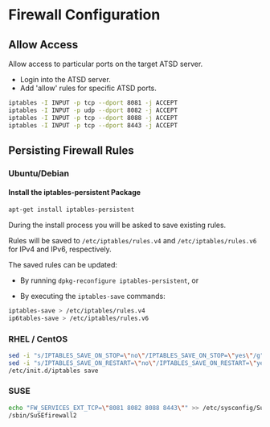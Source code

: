 # Firewall Configuration

## Allow Access

Allow access to particular ports on the target ATSD server.

* Login into the ATSD server.
* Add 'allow' rules for specific ATSD ports.

```sh
iptables -I INPUT -p tcp --dport 8081 -j ACCEPT
iptables -I INPUT -p udp --dport 8082 -j ACCEPT
iptables -I INPUT -p tcp --dport 8088 -j ACCEPT
iptables -I INPUT -p tcp --dport 8443 -j ACCEPT
```

## Persisting Firewall Rules

### Ubuntu/Debian

#### Install the iptables-persistent Package

```sh
apt-get install iptables-persistent
```

During the install process you will be asked to save existing rules.

Rules will be saved to `/etc/iptables/rules.v4` and `/etc/iptables/rules.v6` for IPv4 and IPv6, respectively.

The saved rules can be updated:

* By running `dpkg-reconfigure iptables-persistent`, or

* By executing the `iptables-save` commands:

```sh
iptables-save > /etc/iptables/rules.v4
ip6tables-save > /etc/iptables/rules.v6
```

### RHEL / CentOS

```sh
sed -i "s/IPTABLES_SAVE_ON_STOP=\"no\"/IPTABLES_SAVE_ON_STOP=\"yes\"/g" /etc/sysconfig/iptables-config
sed -i "s/IPTABLES_SAVE_ON_RESTART=\"no\"/IPTABLES_SAVE_ON_RESTART=\"yes\"/g" /etc/sysconfig/iptables-config
/etc/init.d/iptables save
```

### SUSE

```sh
echo "FW_SERVICES_EXT_TCP=\"8081 8082 8088 8443\"" >> /etc/sysconfig/SuSEfirewall2
/sbin/SuSEfirewall2
```
